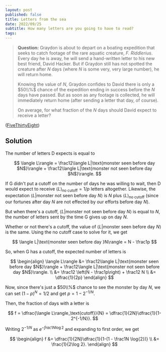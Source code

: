 ```yaml
---
layout: post
published: false
title: Letters from the sea
date: 2022/09/25
subtitle: How many letters are you going to have to read?
tags: 
---
```


>**Question:** Graydon is about to depart on a boating expedition that seeks to catch footage of the rare aquatic creature, _F. Riddlerius_. Every day he is away, he will send a hand-written letter to his new best friend, David Hacker. But if Graydon still has not spotted the creature after $N$ days (where $N$ is some very, very large number), he will return home.
>
>Knowing the value of $N,$ Graydon confides to David there is only a $50\\%$ chance of the expedition ending in success before the $N$ days have passed. But as soon as any footage is collected, he will immediately return home (after sending a letter that day, of course).
>
>On average, for what fraction of the $N$ days should David expect to receive a letter?

<!--more-->

([FiveThirtyEight](URL))

## Solution

The number of letters D expects is equal to

$$
  \langle L\rangle = \frac12\langle L|\text{monster seen before day $N$}\rangle + \frac12\langle L|\text{monster not seen before day $N$}\rangle. 
$$

If G didn't put a cutoff on the number of days he was willing to wait, then D would expect to receive $\langle L\rangle_\text{no cutoff} = 1/p$ letters altogether. Likewise, the expectation $\langle L|\text{monster not seen before day }N\rangle$ is $N$ plus $\langle L\rangle_\text{no cutoff}$ (since our fortunes after day $N$ are not effected by our efforts before day $N$).

But when there's a cutoff, $\langle L|\text{monster not seen before day $N$}\rangle$ is equal to $N,$ the number of letters sent by the time G gives up on day $N.$ 

Whether or not there's a cutoff, the value of $\langle L|\text{monster seen before day }N\rangle$ is the same. Using the no cutoff case to solve for it, we get

$$
  \langle L|\text{monster seen before day }N\rangle = N - \frac1p
$$

So, when G has a cutoff, the expected number of letters is 

$$ 
  \begin{align}
    \langle L\rangle &= \frac12\langle L|\text{monster seen before day $N$}\rangle + \frac12\langle L|\text{monster not seen before day $N$}\rangle. \\
    &= \frac12 \left(N - \frac1p\right) + \frac12 N \\
    &= \dfrac{1}{2p}
  \end{align}
$$

Now, since there's just a $50\\%$ chance to see the monster by day $N,$ we can set $(1-p)^N = 1/2$ and get $p = 1 - 2^{-1/N}.$

Then, the fraction of days with a letter is

$$
  f = \dfrac{\langle L\rangle_\text{cutoff}}{N} = \dfrac{1}{2N}\dfrac{1}{1-2^{-1/N}}.
$$

Writing $2^{-1/N}$ as $e^{-frac1N \log{2}}$ and expanding to first order, we get

$$
  \begin{align}
    f &= \dfrac{1}{2N}\dfrac{1}{1-(1 - \frac1N \log{2})} \\
    &= \frac{1}{2\log 2}.
  \end{align}
$$



<br>
